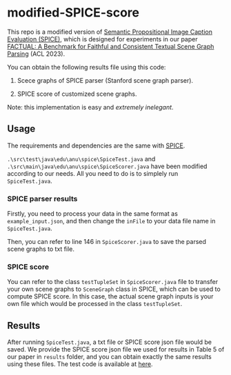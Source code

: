 # modified-SPICE-score

This repo is a modified version of [Semantic Propositional Image Caption Evaluation (SPICE)](https://github.com/peteanderson80/SPICE), which is designed for experiments in our paper [FACTUAL: A Benchmark for Faithful and Consistent Textual Scene Graph Parsing](https://arxiv.org/pdf/2305.17497.pdf) (ACL 2023).

You can obtain the following results file using this code:

1. Scece graphs of SPICE parser (Stanford scene graph parser).

2. SPICE score of customized scene graphs.

Note: this implementation is easy and *extremely inelegant*.

## Usage

The requirements and dependencies are the same with [SPICE](https://github.com/peteanderson80/SPICE).

`.\src\test\java\edu\anu\spice\SpiceTest.java` and `.\src\main\java\edu\anu\spice\SpiceScorer.java` have been modified according to our needs.
All you need to do is to simplely run `SpiceTest.java`.

### SPICE parser results

Firstly, you need to process your data in the same format as `example_input.json`, and then change the `inFile` to your data file name in `SpiceTest.java`.

Then, you can refer to line 146 in `SpiceScorer.java` to save the parsed scene graphs to txt file.

### SPICE score

You can refer to the class `testTupleSet` in `SpiceScorer.java` file to transfer your own scene graphs to `SceneGraph` class in SPICE, which can be used to compute SPICE score. 
In this case, the actual scene graph inputs is your own file which would be processed in the class `testTupleSet`.

## Results

After running `SpiceTest.java`, a txt file or SPICE score json file would be saved.
We provide the SPICE score json file we used for results in Table 5 of our paper in `results` folder, and you can obtain exactly the same results using these files.
The test code is available at [here](https://github.com/jmhessel/clipscore/blob/main/flickr8k_example/compute_metrics.py).
